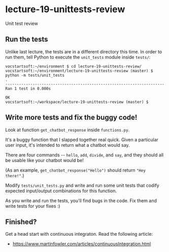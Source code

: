 # lecture-19-unittests-review

Unit test review

## Run the tests

Unlike last lecture, the tests are in a different directory this time. In
order to run them, tell Python to execute the `unit_tests` module inside `tests/`:

```
vocstartsoft:~/environment $ cd lecture-19-unittests-review/
vocstartsoft:~/environment/lecture-19-unittests-review (master) $ python -m tests/unit_tests
.
----------------------------------------------------------------------
Ran 1 test in 0.000s

OK
vocstartsoft:~/workspace/lecture-19-unittests-review (master) $
```

## Write more tests and fix the buggy code!

Look at function `get_chatbot_response` inside `functions.py`.

It's a buggy function that I slapped together real quick. Given a particular
user input, it's intended to return what a chatbot would say.

There are four commands -- `hello`, `add`, `divide`, and `say`, and they should
all be usable like your chatbot would be!

(As an example, `get_chatbot_response("Hello")` should return `"Hey there!"`.)

Modify `tests/unit_tests.py` and write and run some unit tests that
codify expected input/output combinations for this function.

As you write and run the tests, you'll find bugs in the code. Fix them and
write tests for your fixes :)

## Finished?

Get a head start with continuous integraton. Read the following article:
* https://www.martinfowler.com/articles/continuousIntegration.html
